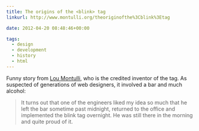 ```yaml
---
title: The origins of the <blink> tag
linkurl: http://www.montulli.org/theoriginofthe%3Cblink%3Etag

date: 2012-04-20 08:48:46+00:00

tags:
  - design
  - development
  - history
  - html
---
```


Funny story from [Lou Montulli](http://www.montulli.org/lou), who is the credited inventor of the <blink> tag. As suspected of generations of web designers, it involved a bar and much alcohol:

> It turns out that one of the engineers liked my idea so much that he left the bar sometime past midnight, returned to the office and implemented the blink tag overnight. He was still there in the morning and quite proud of it.
